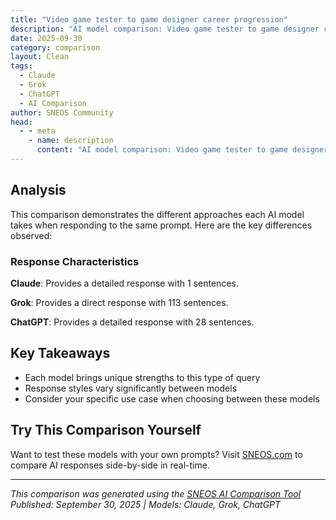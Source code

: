 ```yaml
---
title: "Video game tester to game designer career progression"
description: "AI model comparison: Video game tester to game designer career progression..."
date: 2025-09-30
category: comparison
layout: Clean
tags:
  - Claude
  - Grok
  - ChatGPT
  - AI Comparison
author: SNEOS Community
head:
  - - meta
    - name: description
      content: "AI model comparison: Video game tester to game designer career progression..."
---
```


<ChatComparison
  title="Video game tester to game designer career progression"
  prompt="Video game tester to game designer career progression"
  :responses='{
    "Claude": "Here\u0027s a typical career progression path from video game tester to game designer:\n\n## Starting Point: Game Tester/QA Tester\n**Focus areas:**\n- Master bug reporting and documentation\n- Learn game development terminology\n- Understand different game genres and mechanics\n- Build relationships with developers and designers\n\n## Intermediate Roles (2-4 years)\n\n**Senior QA Tester/Lead Tester**\n- Mentor junior testers\n- Coordinate testing schedules\n- Communicate directly with design teams\n\n**QA Analyst**\n- Focus on gameplay balance and user experience\n- Provide design feedback and suggestions\n- Analyze player behavior and game metrics\n\n## Bridge Roles (3-5 years)\n\n**Associate Game Designer**\n- Create and document game features\n- Balance game mechanics and systems\n- Work closely with senior designers\n\n**Level Designer**\n- Design and implement game levels/environments\n- Script gameplay sequences\n- Iterate based on playtesting feedback\n\n## Target Role: Game Designer (5-8\u002B years)\n\n## Skills to Develop Along the Way:\n- **Technical:** Scripting languages, game engines (Unity, Unreal)\n- **Design:** Game theory, player psychology, monetization\n- **Communication:** Writing design documents, presenting ideas\n- **Tools:** Prototyping software, analytics platforms\n\n## Tips for Success:\n- Build a portfolio of game mods or indie projects\n- Network within your company and the broader industry\n- Seek mentorship from current designers\n- Take on design-adjacent tasks whenever possible\n- Consider formal education in game design or related fields\n\nThe transition typically takes 5-10 years, depending on company size, opportunities, and individual initiative.",
    "Grok": "Transitioning from a video game tester to a game designer is a logical and achievable career progression, as both roles are deeply embedded in the game development process, albeit with different focuses and responsibilities. Below is a detailed guide on how to make this transition, including the skills to develop, steps to take, and potential challenges to anticipate.\n\n---\n\n### Understanding the Roles\n**Video Game Tester (Quality Assurance - QA):**\n- Focuses on identifying bugs, glitches, and gameplay issues.\n- Ensures the game meets quality standards before release.\n- Often an entry-level position with repetitive tasks, long hours during crunch periods, and a focus on critical feedback.\n\n**Game Designer:**\n- Responsible for creating the concepts, mechanics, storylines, characters, and overall vision of the game.\n- Works on the creative and technical aspects of game development, often collaborating with artists, programmers, and writers.\n- Requires a deeper understanding of game systems, player psychology, and storytelling.\n\n---\n\n### Steps for Career Progression from Tester to Designer\n\n1. **Leverage Your Current Role as a Tester**\n   - **Understand the Development Process:** As a tester, you are exposed to various stages of game development. Pay attention to how designers, developers, and artists work together. Learn the pipeline (e.g., concept, pre-production, production, testing, release).\n   - **Build Relationships:** Network with game designers and other team members in your company. Ask questions about their work, express interest in design, and seek mentorship opportunities.\n   - **Provide Valuable Feedback:** Go beyond just reporting bugs. Offer suggestions for gameplay improvements, level design tweaks, or narrative elements. This demonstrates your creative thinking and problem-solving skills.\n   - **Document Your Observations:** Keep a journal or portfolio of your feedback, ideas, and insights from testing. Highlight how your input improved the game or solved a design issue.\n\n2. **Develop Relevant Skills**\n   - **Game Design Fundamentals:** Study core concepts like game mechanics, level design, player psychology, and balancing. Resources like books (\u0022The Art of Game Design\u0022 by Jesse Schell), online courses (Coursera, Udemy), and YouTube channels can be invaluable.\n   - **Prototyping Tools:** Learn to use game engines like Unity or Unreal Engine to create basic game prototypes. Familiarity with tools like Godot or Construct 3 can also help. Start small by designing simple games or mods to build a portfolio.\n   - **Scripting and Programming (Optional but Helpful):** While not always required, understanding basic coding (e.g., C# for Unity, Blueprints for Unreal Engine) can give you an edge in communicating with programmers and implementing ideas.\n   - **Writing and Storytelling:** Many game designers work on narrative design. Improve your writing skills for crafting compelling stories, dialogue, and world-building. Tools like Twine can help you create interactive stories.\n   - **Art and Visualization (Optional):** Familiarity with design tools like Photoshop, Blender, or even hand-drawn sketches can help convey your ideas visually.\n   - **Analytical Skills:** Learn to analyze player data and feedback to iterate on designs. Understanding metrics and user experience (UX) principles is crucial for modern game design.\n\n3. **Build a Portfolio**\n   - **Create Small Projects:** Design and prototype small games or levels using game engines. Focus on showcasing creativity, mechanics, and problem-solving.\n   - **Participate in Game Jams:** Join events like Global Game Jam or Ludum Dare to collaborate with others and create games under time constraints. These projects can be portfolio pieces and demonstrate teamwork.\n   - **Document Your Ideas:** Write detailed game design documents (GDDs) for hypothetical games. Include mechanics, story, level layouts, and target audience. Templates for GDDs are available online.\n   - **Showcase Testing Experience:** Include examples of how your testing feedback influenced design decisions or improved a game.\n\n4. **Gain Formal Education or Training (Optional)**\n   - While not always necessary, a degree or certification in game design, computer science, or a related field can help. Many successful designers also come from self-taught backgrounds.\n   - Consider short courses or bootcamps focused on game design and development. Schools like Full Sail University or online platforms like Pluralsight offer relevant programs.\n\n5. **Apply for Junior or Related Roles**\n   - **Look Internally First:** Many companies prefer to promote from within. Express your interest in transitioning to a design role to your manager or HR department. Ask if there are junior designer or assistant designer openings.\n   - **Target Adjacent Roles:** Roles like level designer, narrative designer, or content designer can be stepping stones to a broader game designer position. These often require specific skills (e.g., level design tools or writing).\n   - **Freelance or Indie Work:** If internal opportunities are limited, consider freelance design gigs or working on indie projects to gain experience and build your portfolio.\n\n6. **Network and Stay Current**\n   - **Attend Industry Events:** Participate in gaming conferences (e.g., GDC - Game Developers Conference), meetups, and workshops to meet designers and learn trends.\n   - **Join Online Communities:** Engage in forums like Reddit (r/gamedesign, r/gamedev), Discord groups, or LinkedIn to connect with professionals and share ideas.\n   - **Stay Updated:** Follow industry news, play a variety of games, and analyze what works or doesn\u2019t in their design. Tools like Gamasutra (now Game Developer) and design blogs are great resources.\n\n---\n\n### Skills and Qualities to Highlight in the Transition\n- **Creativity:** Show that you can generate original ideas for gameplay, mechanics, or stories.\n- **Problem-Solving:** Emphasize how your testing experience helps identify and resolve design flaws.\n- **Communication:** Both roles require clear communication, whether reporting bugs or pitching design ideas.\n- **Attention to Detail:** Testing hones this skill, which is critical for creating balanced and polished game designs.\n- **Passion for Games:** A genuine love for gaming and understanding of various genres will set you apart as a designer.\n\n---\n\n### Potential Challenges and How to Overcome Them\n1. **Perception of QA as \u201CLess Creative\u201D:**\n   - Challenge: Some may view testers as lacking the creative skills for design.\n   - Solution: Counter this by showcasing your portfolio, creative feedback, and proactive learning in design tools and theory.\n\n2. **Lack of Formal Experience or Education:**\n   - Challenge: Game designer roles often list experience or degrees as requirements.\n   - Solution: Focus on practical experience through personal projects, game jams, and internal opportunities. Highlight transferable skills from testing.\n\n3. **Competition for Design Roles:**\n   - Challenge: Game design positions are highly competitive.\n   - Solution: Stand out by specializing in a niche (e.g., narrative design, systems design) and building a strong network in the industry.\n\n4. **Time and Resource Constraints:**\n   - Challenge: Learning design while working a demanding QA job can be tough.\n   - Solution: Set realistic goals, dedicate specific hours weekly to learning, and use free or affordable resources (e.g., Unity Learn, free game jams).\n\n---\n\n### Typical Career Path and Timeline\n- **Year 1-2 (Tester):** Gain experience in QA, start learning design basics, and build internal relationships. Begin small personal projects.\n- **Year 2-3 (Transition):** Apply for junior design roles or adjacent positions (e.g., level designer) while continuing to build a portfolio. Seek mentorship.\n- **Year 3-5 (Junior Designer):** Secure a junior design role, focusing on a specific area of design. Continue learning and contributing to larger projects.\n- **Year 5\u002B (Game Designer):** Move into a full game designer role with responsibility for broader aspects of game creation, potentially leading to senior or lead designer positions.\n\nNote: Timelines vary based on individual effort, opportunities, company size, and industry location. Working at smaller studios or indie teams may accelerate progression due to broader role exposure.\n\n---\n\n### Salary Expectations\n- **Video Game Tester:** Entry-level salaries typically range from $30,000\u2013$50,000/year (US), depending on location and studio size. Often hourly or contract-based during crunch periods.\n- **Junior Game Designer:** Salaries range from $50,000\u2013$70,000/year (US), with potential for growth as experience accumulates.\n- **Game Designer:** Mid-level designers can earn $70,000\u2013$100,000/year, while senior or lead designers may earn $100,000\u002B.\n\n---\n\n### Final Tips\n- Be patient and persistent. Transitioning roles takes time, especially in a creative and competitive field like game design.\n- Focus on continuous learning. Game design evolves with technology and player expectations, so staying adaptable is key.\n- Show initiative. Whether through feedback as a tester or personal projects, demonstrating passion and drive will open doors.\n\nBy leveraging your QA experience, building a portfolio, and acquiring design skills, you can successfully transition to a game designer role and contribute creatively to the games you love. If you have specific areas (e.g., tools, genres, or companies) you\u2019re interested in, let me know, and I can tailor further advice!",
    "ChatGPT": "Certainly! Here\u0027s an overview of the typical career progression from a **Video Game Tester** to a **Game Designer**, along with steps you can take to facilitate this transition:\n\n---\n\n### 1. **Start as a Video Game Tester (Quality Assurance - QA Tester)**\n- **Role:** Playing games to identify bugs, glitches, and issues; documenting these problems clearly so the development team can fix them.\n- **Skills to develop:**\n  - Attention to detail\n  - Analytical thinking\n  - Strong communication (clear bug reporting)\n  - Basic understanding of game mechanics and design\n- **Goal:** Gain a deep understanding of how games work internally and improve your knowledge of game development processes.\n\n---\n\n### 2. **Gain Knowledge and Skills in Game Design**\n- **Learn game design principles:** Study game mechanics, player psychology, level design, storytelling, balance, and user experience.\n- **Study tools:** Familiarize yourself with game design software and engines such as Unity, Unreal Engine, or other level editors.\n- **Take courses:** Online courses, certifications, or even a degree in game design, computer science, or a related field can be highly beneficial.\n- **Read widely:** Books like *\u201CThe Art of Game Design\u201D* by Jesse Schell, and *\u201CLevel Up!\u201D* by Scott Rogers offer great foundational knowledge.\n\n---\n\n### 3. **Build a Portfolio**\n- **Create your own games or mods:** Use game engines to build small games or modify existing ones.\n- **Design documents:** Practice writing clear and detailed Game Design Documents (GDDs).\n- **Collaborate:** Participate in game jams or work with indie developers to gain real-world design experience.\n\n---\n\n### 4. **Transition to Junior or Associate Game Designer**\n- **Apply internally:** Many companies prefer to promote QA testers who have shown initiative and design knowledge to junior design roles.\n- **Use your QA experience:** Highlight your knowledge of common bugs, player pain points, and usability issues, demonstrating a player-centric perspective.\n- **Network:** Build relationships with designers, participate in game development meetings, and express your interest in design roles.\n\n---\n\n### 5. **Advance Your Career as a Game Designer**\n- With experience, you can progress to:\n  - Game Designer\n  - Level Designer\n  - Systems Designer\n  - Senior Game Designer\n  - Lead Designer or Creative Director\n\n---\n\n### Additional Tips:\n- **Coding skills:** Learning some basic scripting or programming (e.g., C#, Python) helps you prototype and communicate ideas better.\n- **Communication \u0026 teamwork:** Design is collaborative; strong interpersonal skills are essential.\n- **Stay updated:** Follow industry trends, emerging design patterns, and new technologies.\n\n---\n\n### Summary Timeline\n\n| Stage                     | Focus                                            |\n|---------------------------|-------------------------------------------------|\n| Video Game Tester (QA)     | Bug detection, gameplay understanding            |\n| Learning \u0026 Portfolio Dev.  | Game design principles, tools, create projects   |\n| Junior/Associate Designer  | Entry-level design tasks, internal applications   |\n| Game Designer             | Full design responsibilities, collaborative work |\n| Senior/Lead Designer       | Lead teams, design vision, mentoring              |\n\n---\n\nIf you are currently a video game tester and want to become a game designer, start by expanding your skills, creating your own projects, and seeking opportunities in your current company or elsewhere.\n\nIf you want, I can also suggest some specific learning resources or next steps. Would you like that?"
  }'
  published-date="16:14"
/>

## Analysis

This comparison demonstrates the different approaches each AI model takes when responding to the same prompt. Here are the key differences observed:

### Response Characteristics

**Claude**: Provides a detailed response with 1 sentences. 

**Grok**: Provides a direct response with 113 sentences. 

**ChatGPT**: Provides a detailed response with 28 sentences. 

## Key Takeaways

- Each model brings unique strengths to this type of query
- Response styles vary significantly between models
- Consider your specific use case when choosing between these models

## Try This Comparison Yourself

Want to test these models with your own prompts? Visit [SNEOS.com](https://sneos.com) to compare AI responses side-by-side in real-time.

---

*This comparison was generated using the [SNEOS AI Comparison Tool](https://sneos.com)*
*Published: September 30, 2025 | Models: Claude, Grok, ChatGPT*

